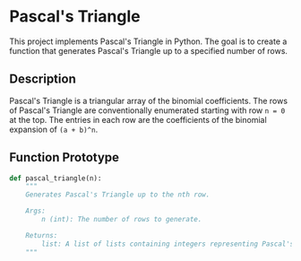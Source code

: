 # Pascal's Triangle

This project implements Pascal's Triangle in Python. The goal is to create a function that generates Pascal's Triangle up to a specified number of rows.

## Description

Pascal's Triangle is a triangular array of the binomial coefficients. The rows of Pascal's Triangle are conventionally enumerated starting with row `n = 0` at the top. The entries in each row are the coefficients of the binomial expansion of `(a + b)^n`.

## Function Prototype

```python
def pascal_triangle(n):
    """
    Generates Pascal's Triangle up to the nth row.

    Args:
        n (int): The number of rows to generate.

    Returns:
        list: A list of lists containing integers representing Pascal's Triangle.
    """

